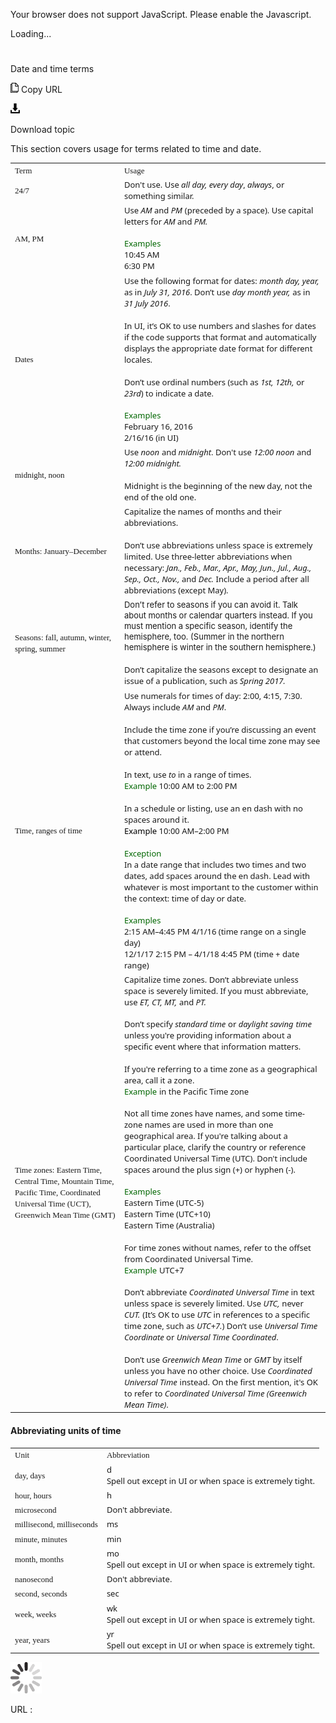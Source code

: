 Your browser does not support JavaScript. Please enable the Javascript.

Loading...

# 

Date and time terms

![Copy URL](date-time-terms_files/Copy.png)
Copy URL

![Download](date-time-terms_files/Download.png)

Download topic

This section covers usage for terms related to time and date.

<table>
<tbody>
<tr class="odd">
<td><span style="font-family: Segoe UI Semibold; font-size: small;">Term</span></td>
<td><span style="font-family: Segoe UI Semibold; font-size: small;">Usage</span></td>
</tr>
<tr class="even">
<td><div>
<span style="font-family: Segoe UI Semibold; font-size: small;">24/7</span>
</div></td>
<td><div>
<div>
<span style="font-family: Segoe UI; font-size: small;">Don't use. Use </span><em><span style="font-family: Segoe UI; font-size: small;">all day, every day</span></em><span style="font-family: Segoe UI; font-size: small;">, </span><em><span style="font-family: Segoe UI; font-size: small;">always</span></em><span style="font-family: Segoe UI; font-size: small;">, or something similar.</span>
</div>
</div></td>
</tr>
<tr class="odd">
<td><div>
<span style="font-family: Segoe UI Semibold; font-size: small;">AM, PM</span>
</div></td>
<td><div>
<span style="font-family: Segoe UI; font-size: small;">Use </span><em><span style="font-family: Segoe UI; font-size: small;">AM</span></em><span style="font-family: Segoe UI; font-size: small;"> and </span><em><span style="font-family: Segoe UI; font-size: small;">PM</span></em> <span style="font-family: Segoe UI; font-size: small;"><span style="font-family: Segoe UI; font-size: small;">(preceded by a space). Use capital letters for </span><em>AM</em> <span style="font-family: Segoe UI; font-size: small;">and </span><em>PM.</em></span>
</div>
<br />

<div>
<span style="color: rgb(0, 0, 0); font-family: Segoe UI; font-size: small;"></span><span style="color: rgb(0, 102, 0); font-family: Segoe UI; font-size: small;">Examples</span><span style="font-size: small;"><br />
<span style="font-family: Segoe UI; font-size: small;">10:45 AM<br />
6:30 PM</span></span>
</div></td>
</tr>
<tr class="even">
<td><span style="font-family: Segoe UI Semibold; font-size: small;">Dates</span></td>
<td><div>
<span style="font-family: Segoe UI; font-size: small;">Use the following format for dates: </span><em><span style="font-family: Segoe UI; font-size: small;">month day, year,</span></em><span style="font-family: Segoe UI; font-size: small;"> as </span><span style="font-family: Segoe UI; font-size: small;">in </span><em><span style="font-family: Segoe UI; font-size: small;">July 31, 2016</span></em><span style="font-family: Segoe UI; font-size: small;">. Don’t use </span><em><span style="font-family: Segoe UI; font-size: small;">day month year,</span></em> <span style="font-family: Segoe UI; font-size: small;">as in </span><em><span style="font-family: Segoe UI; font-size: small;">31 July 2016</span></em><span style="font-size: small;"><span style="font-family: Segoe UI; font-size: small;">.</span><br />
</span><span style="font-family: Segoe UI; font-size: small;"><br />
In UI, it’s OK to use numbers and slashes for dates if the code supports that format and automatically displays the appropriate date format for different locales. </span><br />
<span style="font-family: Segoe UI; font-size: small;"><br />
Don’t use ordinal numbers (such as </span><em><span style="font-family: Segoe UI; font-size: small;">1st, 12th,</span></em> <span style="font-family: Segoe UI; font-size: small;">or </span><em><span style="font-family: Segoe UI; font-size: small;">23rd</span></em><span style="font-family: Segoe UI; font-size: small;">) to indicate a date.</span><br />

</div>
<br />

<div>
<span style="color: rgb(0, 102, 0); font-family: Segoe UI; font-size: small;">Examples</span>
</div>
<div>
<span style="font-size: small;"><span style="font-family: Segoe UI; font-size: small;">February 16, 2016</span><br />
<span style="font-family: Segoe UI; font-size: small;">2/16/16 (in UI)</span></span>
</div></td>
</tr>
<tr class="odd">
<td><span style="font-family: Segoe UI Semibold; font-size: small;">midnight, noon</span></td>
<td><div>
<span style="font-family: Segoe UI; font-size: small;">Use </span><em><span style="font-family: Segoe UI; font-size: small;">noon</span></em> <span style="font-family: Segoe UI; font-size: small;">and </span><em><span style="font-family: Segoe UI; font-size: small;">midnight</span></em><span style="font-family: Segoe UI; font-size: small;">. Don't use </span><em><span style="font-family: Segoe UI; font-size: small;">12:00 noon</span></em> <span style="font-family: Segoe UI; font-size: small;">and </span><em><span style="font-family: Segoe UI; font-size: small;">12:00 midnight.</span></em>
</div>
<div>
<span style="font-family: Segoe UI; font-size: small;"><br />
Midnight is the beginning of the new day, not the end of the old one.</span>
</div></td>
</tr>
<tr class="even">
<td><div>
<span style="font-family: Segoe UI Semibold; font-size: small;">Months: January–December</span>
</div></td>
<td><div>
<span style="font-family: Segoe UI; font-size: small;">Capitalize the names of months and their abbreviations. </span>
</div>
<div>
<span style="font-family: Segoe UI; font-size: small;"><br />
Don’t use abbreviations unless space is extremely limited. Use three-letter abbreviations when necessary: </span><em><span style="font-family: Segoe UI; font-size: small;">Jan., Feb., Mar., Apr., May, Jun., Jul., Aug., Sep., Oct., Nov.,</span></em><span style="font-family: Segoe UI; font-size: small;"> and <em>Dec.</em> Include a period after all abbreviations (except May).</span>
</div></td>
</tr>
<tr class="odd">
<td><div>
<span style="font-family: Segoe UI Semibold; font-size: small;">Seasons: fall, autumn, winter, spring, summer</span>
</div></td>
<td><span style="font-size: small;">Don’t refer to seasons if you can avoid it. Talk about months or calendar quarters instead. If you must mention a specific season, identify the hemisphere, too. (Summer in the northern hemisphere is winter in the southern hemisphere.) </span><span style="font-family: Segoe UI; font-size: small;"><br />
<br />
Don’t capitalize the seasons except to designate an issue of a publication, such as </span><em><span style="font-family: Segoe UI; font-size: small;">Spring 2017.</span></em></td>
</tr>
<tr class="even">
<td><span style="font-family: Segoe UI Semibold; font-size: small;">Time, ranges of time</span></td>
<td><div>
<span style="font-family: Segoe UI; font-size: small;">Use numerals for times of day: 2:00, 4:15, 7:30. Always include <em>AM</em> and <em>PM</em>.<br />
<br />
Include the time zone if you’re discussing an event that customers beyond the local time zone may see or attend.<br />
<br />
In text, use <em>to</em> in a range of times.<br />
</span><span style="color: rgb(0, 102, 0); font-family: Segoe UI; font-size: small;">Example</span><span style="font-family: Segoe UI; font-size: small;"> 10:00 AM to 2:00 PM<br />
<br />
In a schedule or listing, use an en dash with no spaces around it.<br />
</span><span style="color: rgb(0, 0, 0); font-family: Segoe UI; font-size: small;">Example</span><span style="font-family: Segoe UI; font-size: small;"> </span><span style="font-family: Segoe UI; font-size: small;">10:00 AM–2:00 PM<br />
<br />
</span><span style="color: rgb(0, 102, 0); font-family: Segoe UI; font-size: small;">Exception</span><span style="color: rgb(0, 0, 0); font-family: Segoe UI; font-size: small;"><br />
</span><span style="font-family: Segoe UI; font-size: small;">In a date range that includes two times and two dates, add spaces around the en dash. Lead with whatever is most important to the customer within the context: time of day or date. </span><br />
<span style="font-size: small;"></span><br />
<span style="color: rgb(0, 0, 0); font-family: Segoe UI; font-size: small;"></span><span style="color: rgb(0, 102, 0); font-family: Segoe UI; font-size: small;">Examples</span><span style="font-size: small;"><br />
</span><span style="font-family: Segoe UI; font-size: small;">2:15 AM–</span><span style="font-size: small;"><span style="font-family: Segoe UI; font-size: small;">4:45 PM 4/1/16 (t</span></span><span style="font-family: Segoe UI; font-size: small;">ime range on a single day)</span><span style="font-size: small;"><br />
<span style="font-family: Segoe UI; font-size: small;">12/1/17 </span></span><span style="font-family: Segoe UI; font-size: small;">2:15 PM – 4/1/18 4:45 PM (t</span><span style="font-family: Segoe UI; font-size: small;">ime + date range)</span>
</div></td>
</tr>
<tr class="odd">
<td><span style="font-size: small;"><span style="font-family: Segoe UI;"><span style="font-family: Segoe UI Semibold;">Time zones: Eastern Time, Central Time, Mountain Time, Pacific Time, Coordinated Universal Time (UCT), Greenwich Mean Time (GMT)</span></span></span><span style="font-size: small;"> </span></td>
<td><div>
<span style="font-family: Segoe UI; font-size: small;">Capitalize time zones. Don’t abbreviate unless space is severely limited. If you must abbreviate, use </span><em><span style="font-family: Segoe UI; font-size: small;">ET, CT, MT,</span></em> <span style="font-family: Segoe UI; font-size: small;">and </span><em><span style="font-family: Segoe UI; font-size: small;">PT.</span></em>
</div>
<div>
<br />
<span style="font-family: Segoe UI; font-size: small;">Don’t specify </span><em><span style="font-family: Segoe UI; font-size: small;">standard time</span></em> <span style="font-family: Segoe UI; font-size: small;">or </span><em><span style="font-family: Segoe UI; font-size: small;">daylight saving</span></em> <em><span style="font-family: Segoe UI; font-size: small;">time</span></em><span style="font-family: Segoe UI; font-size: small;"> unless you're providing information about a specific event where that information matters. </span>
</div>
<div>
<span style="font-family: Segoe UI; font-size: small;"><span style="font-family: Segoe UI; font-size: small;"><br />
If you're referring to a time zone as a geographical area, call it a zone.<br />
</span></span><span style="color: rgb(0, 102, 0); font-family: Segoe UI; font-size: small;">Example</span> <span style="font-family: Segoe UI; font-size: small;"><span style="font-family: Segoe UI; font-size: small;"></span>in the </span><span style="font-family: Segoe UI; font-size: small;">Pacific Time zone</span> <em></em>
</div>
<div>
<br />
<span style="font-family: Segoe UI; font-size: small;">Not all time zones have names, and some time-zone names are used in more than one geographical area. If you're talking about a particular place, clarify the country or reference Coordinated Universal Time (UTC). Don't include spaces around the plus sign (+) or hyphen (-).</span>
</div>
<div>
<br />
<span style="color: rgb(0, 102, 0); font-family: Segoe UI; font-size: small;">Examples</span> <span style="font-size: small;"><br />
<span style="font-family: Segoe UI; font-size: small;">Eastern Time (UTC-5)</span><br />
<span style="font-family: Segoe UI; font-size: small;">Eastern Time (UTC+10)</span><br />
<span style="font-family: Segoe UI; font-size: small;">Eastern Time (Australia)<br />
</span></span><em><span style="font-family: Segoe UI; font-size: small;"></span></em><br />
<em><span style="font-size: small;"></span></em>
</div>
<div>
<span style="font-family: Segoe UI; font-size: small;">For time zones without names, refer to the offset from Coordinated Universal Time.<br />
</span><span style="color: rgb(0, 102, 0); font-family: Segoe UI; font-size: small;">Example</span> <span style="font-family: Segoe UI; font-size: small;">UTC+7</span><br />
<br />
<span style="font-family: Segoe UI; font-size: small;"><span style="font-family: Segoe UI; font-size: small;">Don’t abbreviate </span><em>Coordinated Universal Time</em> <span style="font-family: Segoe UI; font-size: small;">in text unless space is severely limited. Use </span></span><em><span style="font-family: Segoe UI; font-size: small;">UTC,</span></em> <span style="font-family: Segoe UI; font-size: small;">never </span><em><span style="font-family: Segoe UI; font-size: small;">CUT.</span></em> <span style="font-family: Segoe UI; font-size: small;">(</span><span style="font-family: Segoe UI; font-size: small;"><span style="font-family: Segoe UI; font-size: small;">It’s OK to use </span><em>UTC</em> in references<span style="font-family: Segoe UI; font-size: small;"> to a specific time zone, such as </span></span><em><span style="font-family: Segoe UI; font-size: small;">UTC+7.</span></em><span style="font-family: Segoe UI; font-size: small;">) </span><span style="font-family: Segoe UI; font-size: small;">Don’t use </span><em><span style="font-family: Segoe UI; font-size: small;">Universal Time Coordinate</span></em><span style="font-family: Segoe UI; font-size: small;"> or </span><em><span style="font-family: Segoe UI; font-size: small;">Universal Time Coordinated</span></em><span style="font-family: Segoe UI; font-size: small;">.<br />
<br />
</span><span style="font-family: Segoe UI; font-size: small;">Don’t use </span><em><span style="font-family: Segoe UI; font-size: small;">Greenwich Mean Time</span></em><span style="font-family: Segoe UI; font-size: small;"> or </span><em><span style="font-family: Segoe UI; font-size: small;">GMT</span></em><span style="font-family: Segoe UI; font-size: small;"> by itself unless you have no other choice. Use </span><em><span style="font-family: Segoe UI; font-size: small;">Coordinated Universal Time</span></em> <span style="font-family: Segoe UI; font-size: small;">instead. On the first mention, it's OK to refer to </span><em><span style="font-family: Segoe UI; font-size: small;">Coordinated Universal Time (Greenwich Mean Time)</span></em><span style="font-family: Segoe UI; font-size: small;">.</span>
</div></td>
</tr>
</tbody>
</table>

#### Abbreviating units of time

<table>
<tbody>
<tr class="odd">
<td><span style="font-family: Segoe UI Semibold; font-size: small;">Unit</span></td>
<td><span style="font-family: Segoe UI Semibold; font-size: small;">Abbreviation</span></td>
</tr>
<tr class="even">
<td><span style="font-family: Segoe UI Semibold; font-size: small;">day, days</span></td>
<td><span style="font-size: small;"><span style="font-family: Segoe UI; font-size: small;">d</span><br />
</span><span style="font-family: Segoe UI; font-size: small;">Spell out except in UI or when space is extremely tight.</span></td>
</tr>
<tr class="odd">
<td><span style="font-family: Segoe UI Semibold; font-size: small;">hour, hours</span></td>
<td><span style="font-family: Segoe UI; font-size: small;">h</span></td>
</tr>
<tr class="even">
<td><span style="font-family: Segoe UI Semibold; font-size: small;">microsecond </span></td>
<td><span style="font-family: Segoe UI; font-size: small;">Don't abbreviate.</span></td>
</tr>
<tr class="odd">
<td><span style="font-family: Segoe UI Semibold; font-size: small;">millisecond, milliseconds</span></td>
<td><span style="font-family: Segoe UI; font-size: small;">ms</span></td>
</tr>
<tr class="even">
<td><span style="font-family: Segoe UI Semibold; font-size: small;">minute, minutes</span></td>
<td><span style="font-family: Segoe UI; font-size: small;">min</span></td>
</tr>
<tr class="odd">
<td><span style="font-family: Segoe UI Semibold; font-size: small;">month, months</span></td>
<td><span style="font-family: Segoe UI; font-size: small;">mo</span> <span style="font-size: small;"><br />
<span style="font-family: Segoe UI; font-size: small;">Spell out except in UI or when space is extremely tight.</span></span></td>
</tr>
<tr class="even">
<td><span style="font-family: Segoe UI Semibold; font-size: small;">nanosecond</span></td>
<td><span style="font-family: Segoe UI; font-size: small;">Don't abbreviate.</span></td>
</tr>
<tr class="odd">
<td><span style="font-family: Segoe UI Semibold; font-size: small;">second, seconds</span></td>
<td><span style="font-family: Segoe UI; font-size: small;">sec</span></td>
</tr>
<tr class="even">
<td><span style="font-family: Segoe UI Semibold; font-size: small;">week, weeks</span></td>
<td><span style="font-family: Segoe UI; font-size: small;">wk</span> <span style="font-size: small;"><br />
<span style="font-family: Segoe UI; font-size: small;">Spell out except in UI or when space is extremely tight.</span></span></td>
</tr>
<tr class="odd">
<td><span style="font-family: Segoe UI Semibold; font-size: small;">year, years</span></td>
<td><span style="font-family: Segoe UI; font-size: small;">yr</span> <span style="font-size: small;"><br />
<span style="font-family: Segoe UI; font-size: small;">Spell out except in UI or when space is extremely tight.</span></span></td>
</tr>
</tbody>
</table>

![In progress](date-time-terms_files/activity-large.gif)

URL :
